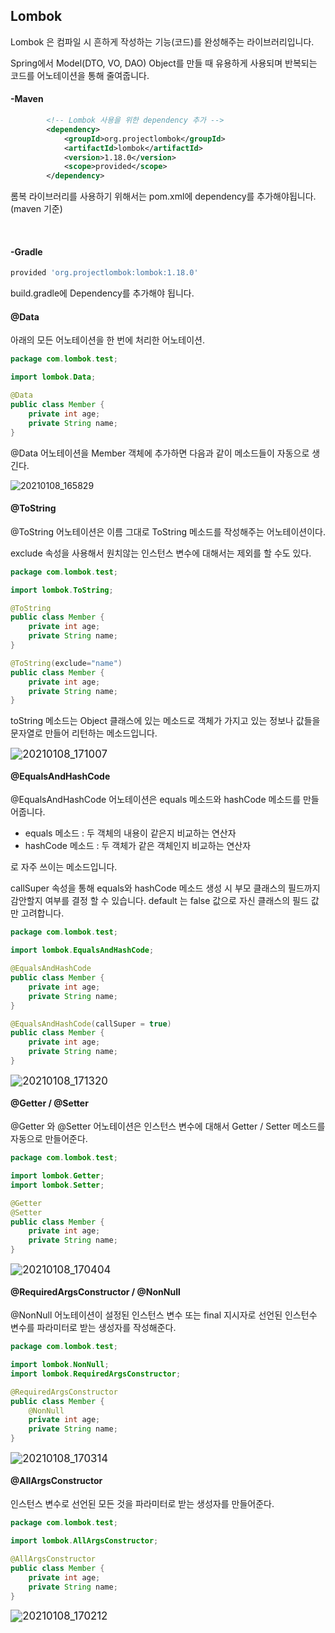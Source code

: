 ## Lombok

Lombok 은 컴파일 시 흔하게 작성하는 기능(코드)를 완성해주는 라이브러리입니다.

Spring에서 Model(DTO, VO, DAO) Object를 만들 때 유용하게 사용되며 반복되는 코드를 어노테이션을 통해 줄여줍니다.

#### -Maven

```xml
        <!-- Lombok 사용을 위한 dependency 추가 -->
        <dependency>
        	<groupId>org.projectlombok</groupId>
        	<artifactId>lombok</artifactId>
        	<version>1.18.0</version>
        	<scope>provided</scope>
        </dependency>
```

롬복 라이브러리를 사용하기 위해서는 pom.xml에 dependency를 추가해야됩니다. (maven 기준)

<br>

#### -**Gradle**

```gradle
provided 'org.projectlombok:lombok:1.18.0'
```

build.gradle에 Dependency를 추가해야 됩니다.



#### @Data

아래의 모든 어노테이션을 한 번에 처리한 어노테이션.

```java
package com.lombok.test;

import lombok.Data;

@Data
public class Member {
	private int age;
	private String name;
}

```

@Data 어노테이션을 Member 객체에 추가하면 다음과 같이 메소드들이 자동으로 생긴다.

<img src="https://user-images.githubusercontent.com/59816811/103989272-cda42200-51d2-11eb-8759-c8d298b88d16.png" alt="20210108_165829" align=left />

<br>

#### @ToString

@ToString 어노테이션은 이름 그대로 ToString 메소드를 작성해주는 어노테이션이다.

exclude 속성을 사용해서 원치않는 인스턴스 변수에 대해서는 제외를 할 수도 있다.

```java
package com.lombok.test;

import lombok.ToString;

@ToString
public class Member {
	private int age;
	private String name;
}

@ToString(exclude="name")
public class Member {
	private int age;
	private String name;
}
```

toString 메소드는 Object 클래스에 있는 메소드로 객체가 가지고 있는 정보나 값들을 문자열로 만들어 리턴하는 메소드입니다. 

<img src="https://user-images.githubusercontent.com/59816811/103990604-dac21080-51d4-11eb-9c43-184443f07b0b.png" alt="20210108_171007" align=left style="zoom:120%;" />

 <br>

#### @EqualsAndHashCode

@EqualsAndHashCode 어노테이션은 equals 메소드와 hashCode 메소드를 만들어줍니다.

- equals 메소드 : 두 객체의 내용이 같은지 비교하는 연산자
- hashCode 메소드 : 두 객체가 같은 객체인지 비교하는 연산자

로 자주 쓰이는 메소드입니다.

callSuper 속성을 통해 equals와 hashCode 메소드 생성 시 부모 클래스의 필드까지 감안할지 여부를 결정 할 수 있습니다. default 는 false 값으로 자신 클래스의 필드 값만 고려합니다.

```java
package com.lombok.test;

import lombok.EqualsAndHashCode;

@EqualsAndHashCode
public class Member {
	private int age;
	private String name;
}

@EqualsAndHashCode(callSuper = true)
public class Member {
	private int age;
	private String name;
}
```

<img src="https://user-images.githubusercontent.com/59816811/103990606-dbf33d80-51d4-11eb-9936-e78408e67967.png" alt="20210108_171320" align=left style="zoom:120%;" />

<br>

#### @Getter / @Setter

@Getter 와 @Setter 어노테이션은 인스턴스 변수에 대해서 Getter / Setter 메소드를 자동으로 만들어준다.

```java
package com.lombok.test;

import lombok.Getter;
import lombok.Setter;

@Getter
@Setter
public class Member {
	private int age;
	private String name;
}

```

<img src="https://user-images.githubusercontent.com/59816811/103990612-dd246a80-51d4-11eb-9c21-5cdfa57b3700.png" alt="20210108_170404" align=left style="zoom:120%;" />

<br>

#### @RequiredArgsConstructor / @NonNull

@NonNull 어노테이션이 설정된 인스턴스 변수 또는 final 지시자로 선언된 인스턴수 변수를 파라미터로 받는 생성자를 작성해준다.

```java
package com.lombok.test;

import lombok.NonNull;
import lombok.RequiredArgsConstructor;

@RequiredArgsConstructor
public class Member {
	@NonNull
	private int age;
	private String name;
}

```

<img src="https://user-images.githubusercontent.com/59816811/103990609-dc8bd400-51d4-11eb-8a1e-9419c4bbf56b.png" alt="20210108_170314" align=left style="zoom:120%;" />

<br>

#### @AllArgsConstructor

인스턴스 변수로 선언된 모든 것을 파라미터로 받는 생성자를 만들어준다.

```java
package com.lombok.test;

import lombok.AllArgsConstructor;

@AllArgsConstructor
public class Member {
	private int age;
	private String name;
}

```

<img src="https://user-images.githubusercontent.com/59816811/103990608-dbf33d80-51d4-11eb-821e-c1b25b8fd0c6.png" alt="20210108_170212" align=left style="zoom:120%;" />